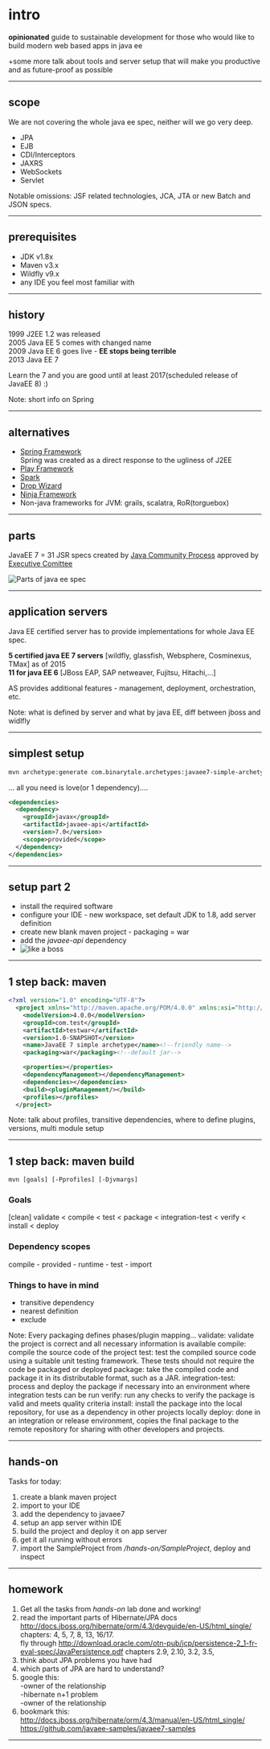 # intro

**opinionated** guide to sustainable development for those who would like to build modern web based apps in java ee

+some more talk about tools and server setup that will make you productive and as future-proof as possible

---

## scope

We are not covering the whole java ee spec, neither will we go very deep.

- JPA
- EJB
- CDI/Interceptors
- JAXRS
- WebSockets
- Servlet

Notable omissions: JSF related technologies, JCA, JTA or new Batch and JSON specs.

---

## prerequisites

- JDK v1.8x
- Maven v3.x
- Wildfly v9.x
- any IDE you feel most familiar with

---

## history

1999 J2EE 1.2 was released  
2005 Java EE 5 comes with changed name  
2009 Java EE 6 goes live - **EE stops being terrible**  
2013 Java EE 7

Learn the 7 and you are good until at least 2017(scheduled release of JavaEE 8) :)

Note: short info on Spring

---

## alternatives

- [Spring Framework][spring]  
  Spring was created as a direct response to the ugliness of J2EE
- [Play Framework][play]
- [Spark][spark]
- [Drop Wizard][dropwizard]
- [Ninja Framework][ninja]
- Non-java frameworks for JVM: grails, scalatra, RoR(torguebox)

[spring]: http://projects.spring.io/spring-framework/
[play]: https://playframework.committee
[spark]: https://sparkjava.com
[dropwizard]: http://www.dropwizard.io
[ninja]: http://www.ninjaframework.org/

---

## parts

JavaEE 7 = 31 JSR specs created by [Java Community Process](jcp) approved by [Executive Comittee](jcpec)

![Parts of java ee spec][javaee7parts]

[javaee7parts]: images/javaee7-parts.png
[jcpec]: https://www.jcp.org/en/participation/committee
[jcp]: https://www.jcp.org/en/procedures/overview

---

## application servers

Java EE certified server has to provide implementations for whole Java EE spec.

**5 certified java EE 7 servers** [wildfly, glassfish, Websphere, Cosminexus, TMax] as of 2015   
**11 for java EE 6** [JBoss EAP, SAP netweaver, Fujitsu, Hitachi,...]

AS provides additional features - management, deployment, orchestration, etc.

Note: what is defined by server and what by java EE, diff between jboss and widlfly

---

## simplest setup

```sh
mvn archetype:generate com.binarytale.archetypes:javaee7-simple-archetype
```

... all you need is love(or 1 dependency)....

```xml
<dependencies>
  <dependency>
    <groupId>javax</groupId>
    <artifactId>javaee-api</artifactId>
    <version>7.0</version>
    <scope>provided</scope>
  </dependency>
</dependencies>
```

---

## setup part 2

* install the required software
* configure your IDE - new workspace, set default JDK to 1.8, add server definition
* create new blank maven project - packaging = war
* add the *javaee-api* dependency
* ![like a boss][like-a-boss]

[like-a-boss]: images/swagger.jpg

---

## 1 step back: maven

```xml
<?xml version="1.0" encoding="UTF-8"?>
  <project xmlns="http://maven.apache.org/POM/4.0.0" xmlns:xsi="http://www.w3.org/2001/XMLSchema-instance" xsi:schemaLocation="http://maven.apache.org/POM/4.0.0 http://maven.apache.org/xsd/maven-4.0.0.xsd">
    <modelVersion>4.0.0</modelVersion>
    <groupId>com.test</groupId>
    <artifactId>testwar</artifactId>
    <version>1.0-SNAPSHOT</version>
    <name>JavaEE 7 simple archetype</name><!--friendly name-->
    <packaging>war</packaging><!--default jar-->

    <properties></properties>
    <dependencyManagement></dependencyManagement>
    <dependencies></dependencies>
    <build><pluginManagement/></build>
    <profiles></profiles>
  </project>
```

Note: talk about profiles, transitive dependencies, where to define plugins, versions, multi module setup

----

## 1 step back: maven build

```
mvn [goals] [-Pprofiles] [-Djvmargs]
```

### Goals ###

[clean] validate < compile < test < package < integration-test < verify < install < deploy

### Dependency scopes ###

compile - provided - runtime - test - import

### Things to have in mind ###
* transitive dependency
* nearest definition
* exclude


Note: Every packaging  defines phases/plugin mapping...
validate: validate the project is correct and all necessary information is available
compile: compile the source code of the project
test: test the compiled source code using a suitable unit testing framework. These tests should not require the code be packaged or deployed
package: take the compiled code and package it in its distributable format, such as a JAR.
integration-test: process and deploy the package if necessary into an environment where integration tests can be run
verify: run any checks to verify the package is valid and meets quality criteria
install: install the package into the local repository, for use as a dependency in other projects locally
deploy: done in an integration or release environment, copies the final package to the remote repository for sharing with other developers and projects.

---

## hands-on

Tasks for today:

1. create a blank maven project
2. import to your IDE
3. add the dependency to javaee7
4. setup an app server within IDE
5. build the project and deploy it on app server
6. get it all running without errors
7. import the SampleProject from */hands-on/SampleProject*, deploy and    inspect

---

## homework

1. Get all the tasks from *hands-on* lab done and working!
2. read the important parts of Hibernate/JPA docs  
   http://docs.jboss.org/hibernate/orm/4.3/devguide/en-US/html_single/
   chapters: 4, 5, 7, 8, 13, 16/17.  
   fly through http://download.oracle.com/otn-pub/jcp/persistence-2_1-fr-eval-spec/JavaPersistence.pdf chapters 2.9, 2.10, 3.2, 3.5,
3. think about JPA problems you have had
4. which parts of JPA are hard to understand?
5. google this:  
   -owner of the relationship  
   -hibernate n+1 problem  
   -owner of the relationship
6. bookmark this:  
   http://docs.jboss.org/hibernate/orm/4.3/manual/en-US/html_single/  
   https://github.com/javaee-samples/javaee7-samples

---
